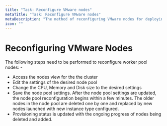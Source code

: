 ```yaml
---
title: "Task: Reconfigure VMware nodes"
metaTitle: "Task: Reconfigure VMware nodes"
metaDescription: "The method of reconfiguring VMware nodes for deploying a cluster through Spectro Cloud"
icon: ""
---
```


# Reconfiguring VMware Nodes

The following steps need to be performed to reconfigure worker pool nodes: -

* Access the nodes view for the the cluster
* Edit the settings of the desired node pool
* Change the CPU, Memory and Disk size to the desired settings
* Save the node pool settings. After the node pool settings are updated, the node pool reconfiguration begins within a few minutes. The older nodes in the node pool are deleted one by one and replaced by new nodes launched with new instance type configured.
* Provisioning status is updated with the ongoing progress of nodes being deleted and added.
